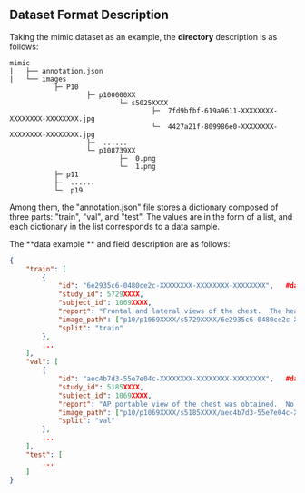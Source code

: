 ## Dataset Format Description

Taking the mimic dataset as an example, the **directory** description is as follows: 

```
mimic
|   ├── annotation.json
​|   └── images
​			├─ P10
​					├─ p100000XX
​							└─ s5025XXXX
​									├─  7fd9bfbf-619a9611-XXXXXXXX-XXXXXXXX-XXXXXXXX.jpg
​									└─  4427a21f-809986e0-XXXXXXXX-XXXXXXXX-XXXXXXXX.jpg
​					├─  ......
​					└─ p108739XX
​							├─  0.png
​							└─  1.png 
​			├─ p11
​			├─  ......
​			└─  p19
```

Among them, the "annotation.json" file stores a dictionary composed of three parts: "train", "val", and "test". The values are in the form of a list, and each dictionary in the list corresponds to a data sample.

The **data example ** and field description are as follows:

```json
{
	"train": [
		{
            "id": "6e2935c6-0480ce2c-XXXXXXXX-XXXXXXXX-XXXXXXXX", 	#data example ID
            "study_id": 5729XXXX, 
            "subject_id": 1069XXXX, 
            "report": "Frontal and lateral views of the chest.  The heart size and...", 	#medical report
            "image_path": ["p10/p1069XXXX/s5729XXXX/6e2935c6-0480ce2c-XXXXXXXX-XXXXXXXX-XXXXXXXX.jpg"], #image storage path
            "split": "train"
        },
    	...
	],
	"val": [
		{
            "id": "aec4b7d3-55e7e04c-XXXXXXXX-XXXXXXXX-XXXXXXXX", 	#data example ID
            "study_id": 5185XXXX, 
            "subject_id": 1069XXXX, 
            "report": "AP portable view of the chest was obtained.  No focal...", 	#medical report
            "image_path": ["p10/p1069XXXX/s5185XXXX/aec4b7d3-55e7e04c-XXXXXXXX-XXXXXXXX-XXXXXXXX.jpg"], 	#image storage path
            "split": "val"
        },
        ...
    ],
	"test": [
        ...
    ]
}
```
